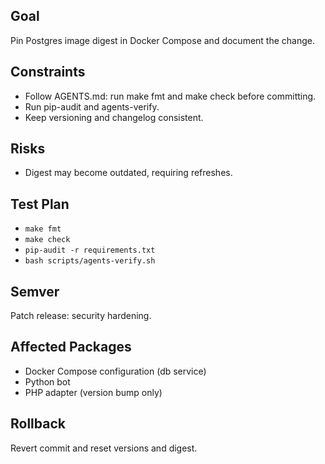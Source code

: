 ## Goal
Pin Postgres image digest in Docker Compose and document the change.

## Constraints
- Follow AGENTS.md: run make fmt and make check before committing.
- Run pip-audit and agents-verify.
- Keep versioning and changelog consistent.

## Risks
- Digest may become outdated, requiring refreshes.

## Test Plan
- `make fmt`
- `make check`
- `pip-audit -r requirements.txt`
- `bash scripts/agents-verify.sh`

## Semver
Patch release: security hardening.

## Affected Packages
- Docker Compose configuration (db service)
- Python bot
- PHP adapter (version bump only)

## Rollback
Revert commit and reset versions and digest.
